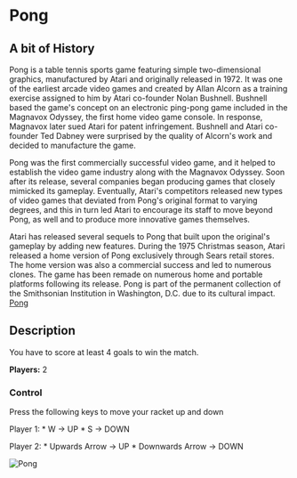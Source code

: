 # Pong

## A bit of History
Pong is a table tennis sports game featuring simple two-dimensional graphics, manufactured by Atari and originally released in 1972. It was one of the earliest arcade video games and created by Allan Alcorn as a training exercise assigned to him by Atari co-founder Nolan Bushnell. Bushnell based the game's concept on an electronic ping-pong game included in the Magnavox Odyssey, the first home video game console. In response, Magnavox later sued Atari for patent infringement. Bushnell and Atari co-founder Ted Dabney were surprised by the quality of Alcorn's work and decided to manufacture the game.

Pong was the first commercially successful video game, and it helped to establish the video game industry along with the Magnavox Odyssey. Soon after its release, several companies began producing games that closely mimicked its gameplay. Eventually, Atari's competitors released new types of video games that deviated from Pong's original format to varying degrees, and this in turn led Atari to encourage its staff to move beyond Pong, as well and to produce more innovative games themselves.

Atari has released several sequels to Pong that built upon the original's gameplay by adding new features. During the 1975 Christmas season, Atari released a home version of Pong exclusively through Sears retail stores. The home version was also a commercial success and led to numerous clones. The game has been remade on numerous home and portable platforms following its release. Pong is part of the permanent collection of the Smithsonian Institution in Washington, D.C. due to its cultural impact. [Pong](https://en.wikipedia.org/wiki/Pong)

## Description
You have to score at least 4 goals to win the match.

**Players:** 2

### Control

Press the following keys to move your racket up and down

Player 1: * W -> UP
	  * S -> DOWN

Player 2: * Upwards Arrow -> UP
	  * Downwards Arrow -> DOWN


![Pong](/home/miguel/Imágenes/pong.png)
